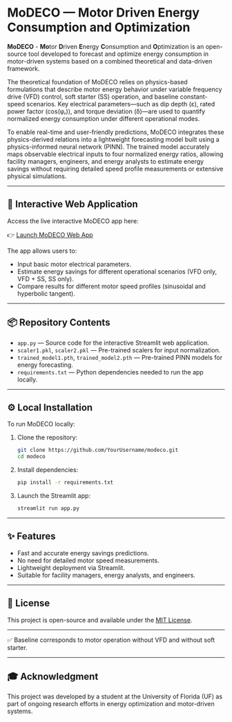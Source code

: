 # **MoDECO** — **Mo**tor **D**riven **E**nergy **C**onsumption and **O**ptimization

**MoDECO** - **Mo**tor **D**riven **E**nergy **C**onsumption and **O**ptimization is an open-source tool developed to forecast and optimize energy consumption in motor-driven systems based on a combined theoretical and data-driven framework.

The theoretical foundation of MoDECO relies on physics-based formulations that describe motor energy behavior under variable frequency drive (VFD) control, soft starter (SS) operation, and baseline constant-speed scenarios. Key electrical parameters—such as dip depth (ε), rated power factor (cos(φᵣ)), and torque deviation (δ)—are used to quantify normalized energy consumption under different operational modes.

To enable real-time and user-friendly predictions, MoDECO integrates these physics-derived relations into a lightweight forecasting model built using a physics-informed neural network (PINN). The trained model accurately maps observable electrical inputs to four normalized energy ratios, allowing facility managers, engineers, and energy analysts to estimate energy savings without requiring detailed speed profile measurements or extensive physical simulations.

---

## 🚀 Interactive Web Application

Access the live interactive MoDECO app here:

👉 [Launch MoDECO Web App](https://modeco-o8dt5odosc9lxzyecclwpu.streamlit.app/)

The app allows users to:
- Input basic motor electrical parameters.
- Estimate energy savings for different operational scenarios (VFD only, VFD + SS, SS only).
- Compare results for different motor speed profiles (sinusoidal and hyperbolic tangent).

---

## 📦 Repository Contents

- `app.py` — Source code for the interactive Streamlit web application.
- `scaler1.pkl`, `scaler2.pkl` — Pre-trained scalers for input normalization.
- `trained_model1.pth`, `trained_model2.pth` — Pre-trained PINN models for energy forecasting.
- `requirements.txt` — Python dependencies needed to run the app locally.

---

## ⚙️ Local Installation

To run MoDECO locally:

1. Clone the repository:
    ```bash
    git clone https://github.com/YourUsername/modeco.git
    cd modeco
    ```

2. Install dependencies:
    ```bash
    pip install -r requirements.txt
    ```

3. Launch the Streamlit app:
    ```bash
    streamlit run app.py
    ```

---

## ✨ Features

- Fast and accurate energy savings predictions.
- No need for detailed motor speed measurements.
- Lightweight deployment via Streamlit.
- Suitable for facility managers, energy analysts, and engineers.

---

## 📄 License

This project is open-source and available under the [MIT License](LICENSE).

---

✅ Baseline corresponds to motor operation without VFD and without soft starter.

---

## 🎓 Acknowledgment

This project was developed by a student at the University of Florida (UF) as part of ongoing research efforts in energy optimization and motor-driven systems.
